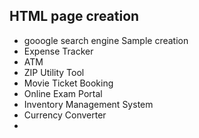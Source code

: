 ## HTML page creation 
* gooogle search engine Sample creation
* Expense Tracker
* ATM
* ZIP Utility Tool
* Movie Ticket Booking
* Online Exam Portal
* Inventory Management System
* Currency Converter
* 
  
  
  
  


  

